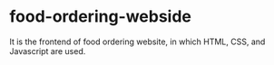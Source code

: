 # food-ordering-webside
It is the frontend of food ordering website, in which HTML, CSS, and Javascript are used.
